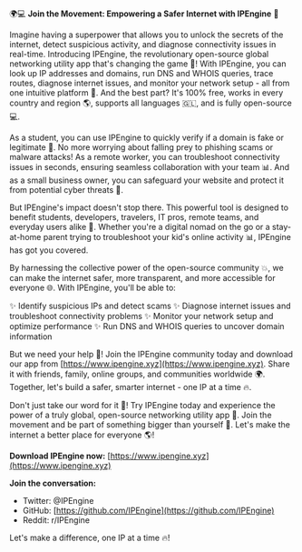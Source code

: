 🌍💻 **Join the Movement: Empowering a Safer Internet with IPEngine** 💪

Imagine having a superpower that allows you to unlock the secrets of the internet, detect suspicious activity, and diagnose connectivity issues in real-time. Introducing IPEngine, the revolutionary open-source global networking utility app that's changing the game 🚀! With IPEngine, you can look up IP addresses and domains, run DNS and WHOIS queries, trace routes, diagnose internet issues, and monitor your network setup - all from one intuitive platform 🔧. And the best part? It's 100% free, works in every country and region 🌎, supports all languages 🇬🇱, and is fully open-source 💻.

As a student, you can use IPEngine to quickly verify if a domain is fake or legitimate 🔮. No more worrying about falling prey to phishing scams or malware attacks! As a remote worker, you can troubleshoot connectivity issues in seconds, ensuring seamless collaboration with your team 📊. And as a small business owner, you can safeguard your website and protect it from potential cyber threats 💪.

But IPEngine's impact doesn't stop there. This powerful tool is designed to benefit students, developers, travelers, IT pros, remote teams, and everyday users alike 👥. Whether you're a digital nomad on the go or a stay-at-home parent trying to troubleshoot your kid's online activity 📊, IPEngine has got you covered.

By harnessing the collective power of the open-source community 💥, we can make the internet safer, more transparent, and more accessible for everyone 🌐. With IPEngine, you'll be able to:

✨ Identify suspicious IPs and detect scams
✨ Diagnose internet issues and troubleshoot connectivity problems
✨ Monitor your network setup and optimize performance
✨ Run DNS and WHOIS queries to uncover domain information

But we need your help 🤝! Join the IPEngine community today and download our app from [https://www.ipengine.xyz](https://www.ipengine.xyz). Share it with friends, family, online groups, and communities worldwide 🌍. Together, let's build a safer, smarter internet - one IP at a time 🔥.

Don't just take our word for it 💬! Try IPEngine today and experience the power of a truly global, open-source networking utility app 🚀. Join the movement and be part of something bigger than yourself 🌈. Let's make the internet a better place for everyone 🌎!

**Download IPEngine now:** [https://www.ipengine.xyz](https://www.ipengine.xyz)

**Join the conversation:**

* Twitter: @IPEngine
* GitHub: [https://github.com/IPEngine](https://github.com/IPEngine)
* Reddit: r/IPEngine

Let's make a difference, one IP at a time 🔥!